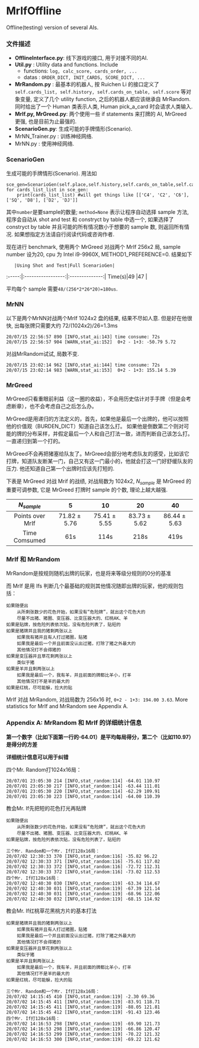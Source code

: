 # MrIfOffline
Offline(testing) version of several AIs.

### 文件描述

* __OfflineInterface.py__: 线下游戏的接口, 用于对接不同的AI.
* __Util.py__            : Utility data and functions. Include
    * functions: `log, calc_score, cards_order, ...`
    * datas    : `ORDER_DICT, INIT_CARDS, SCORE_DICT, ...`
* __MrRandom.py__        : 最基本的机器人, 按 Ruichen Li 的接口定义了 `self.cards_list, self.history, self.cards_on_table, self.score` 等对象变量, 定义了几个 utility function, 之后的机器人都应该继承自 MrRandom. 同时给出了一个 Human 类表示人类, Human pick_a_card 时会请求人类输入.
* __MrIf.py, MrGreed.py__: 两个使用一些 if statements 来打牌的 AI, MrGreed 更强, 也是目前为止最强的.
* __ScenarioGen.py__: 生成可能的手牌情形(Scenario).
* MrNN_Trainer.py    : 训练神经网络.
* MrNN.py            : 使用神经网络.

### ScenarioGen

生成可能的手牌情形(Scenario). 用法如

```
sce_gen=ScenarioGen(self.place,self.history,self.cards_on_table,self.cards_list,number=20,method=None)
for cards_list_list in sce_gen:
    print(cards_list_list) #will get things like [['C4', 'C2', 'C6'], ['SQ', 'D8'], ['D2', 'DJ']]
```

其中`number`是要sample的数量; `method=None` 表示让程序自动选择 sample 方法, 程序会自动从 shot and test 和 constryct by table 中选一个, 如果选择了 constryct by table 并且可能的所有情况数小于想要的 sample 数, 则返回所有情况. 如果想指定方法请自行阅读代码或咨询作者.

现在进行 benchmark, 使用两个 MrGreed 对战两个 MrIf 256x2 局, sample number 设为20, cpu 为 Intel i9-9960X, METHOD1_PREFERENCE=0. 结果如下

       |Using Shot and Test|Full ScenarioGen|
:-----:|:-----------------:|:--------------:|
Time(s)|49                 |47              |

平均每个 sample 需要`48/(256*2*26*20)=180us`.

### MrNN
以下是两个MrNN对战两个MrIf 1024x2 盘的结果, 结果不尽如人意. 但是好在他很快, 出每张牌只需要大约 72/(1024x2)/26=1.3ms

```
20/07/15 22:56:57 890 [INFO,stat_ai:143] time consume: 72s
20/07/15 22:56:57 904 [WARN,stat_ai:152]  0+2 - 1+3: -50.79 5.72
```

对战MrRandom试试, 局数不变.

```
20/07/15 23:02:14 962 [INFO,stat_ai:144] time consume: 72s
20/07/15 23:02:14 983 [WARN,stat_ai:153]  0+2 - 1+3: 155.14 5.39
```

### MrGreed

MrGreed只看重眼前利益（这一圈的收益），不会用历史估计对手手牌（但是会考虑断章），也不会考虑自己之后怎么办。

MrGreed是用递归的方法定义的，首先，如果他是最后一个出牌的，他可以按照他的价值观（BURDEN_DICT）知道自己该怎么打。
如果他是倒数第二个则对可能的牌的分布采样，并假定最后一个人和自己打法一致，进而判断自己该怎么打。一直递归到第一个打的。

MrGreed不会再把猪塞给队友了。MrGreed会部分地考虑队友的感受，比如该它打牌，知道队友断某一门，自己又有这一门最小的，他就会打这一门好舒缓队友的压力. 他还知道自己第一个出牌时应该先打短的.

下表是 MrGreed 对战 Mrif 的战绩, 对战局数为 1024x2, $N_{sample}$ 是 MrGreed 的重要可调参数, 它是 MrGreed 打牌时 sample 的个数, 理论上越大越强.

$N_{sample}$    |5             |10            |20            |40
:--------------:|:------------:|:------------:|:------------:|:------------:
Points over MrIf|$71.82\pm5.76$|$75.41\pm5.55$|$83.73\pm5.62$|$86.44\pm5.63$
Time Comsumed   |61s           |114s          |218s          |419s

### MrIf 和 MrRandom

MrRandom是按规则随机出牌的玩家，也是将来等级分规则的0分的基准

而 MrIf 是用 Ifs 判断几个最基础的规则其他情况随即出牌的玩家，他的规则包括：

    如果随便出
        从所剩张数少的花色开始，如果没有“危险牌”，就出这个花色大的
        尽量不出猪、猪圈、变压器、比变压器大的、红桃AK、羊
    如果是贴牌，按危险列表依次贴，没有危险列表了，贴短的
    如果是猪牌并且我的猪剩两张以上
        如果我有猪并且有人打过猪圈，贴猪
        如果我是最后一个并且前面没认出过猪，打除了猪之外最大的
        其他情况打不会得猪的
    如果是变压器并且草花剩两张以上
        类似于猪
    如果是羊并且剩两张以上
        如果我是最后一个，我有羊，并且前面的牌都比羊小，打羊
        其他情况打不是羊的最大的
    如果是红桃，尽可能躲，捡大的贴

MrIf 对战 MrRandom, 对战局数为 256x16 时, `0+2 - 1+3: 194.00 3.63`. More statistics for MrIf and MrRandom see Appendix A.

### Appendix A: MrRandom 和 MrIf 的详细统计信息
__第一个数字（比如下面第一行的-64.01）是平均每局得分，第二个（比如110.97）是得分的方差__

__详细统计信息可以用于纠错__

四个Mr. Random打1024x16局：
```
20/07/01 23:05:30 214 [INFO,stat_random:114] -64.01 110.97
20/07/01 23:05:30 217 [INFO,stat_random:114] -63.44 111.01
20/07/01 23:05:30 220 [INFO,stat_random:114] -62.29 109.91
20/07/01 23:05:30 223 [INFO,stat_random:114] -64.00 110.39
```

教会Mr. If先把短的花色打光再贴牌

    如果随便出
        从所剩张数少的花色开始，如果没有“危险牌”，就出这个花色大的
        尽量不出猪、猪圈、变压器、比变压器大的、红桃AK、羊
    如果是贴牌，按危险列表依次贴，没有危险列表了，贴短的
```
三个Mr. Random和一个Mr. If打128x16局：
20/07/02 12:30:33 370 [INFO,stat_random:116] -35.82 96.22
20/07/02 12:30:33 371 [INFO,stat_random:116] -75.61 117.02
20/07/02 12:30:33 372 [INFO,stat_random:116] -72.72 112.31
20/07/02 12:30:33 372 [INFO,stat_random:116] -73.02 112.53
四个Mr. If打128x16局：
20/07/02 12:40:30 030 [INFO,stat_random:119] -63.34 114.67
20/07/02 12:40:30 031 [INFO,stat_random:119] -67.39 121.14
20/07/02 12:40:30 031 [INFO,stat_random:119] -68.96 122.06
20/07/02 12:40:30 032 [INFO,stat_random:119] -68.15 114.92
```

教会Mr. If红桃草花黑桃方片的基本打法

    如果是猪牌并且我的猪剩两张以上
        如果我有猪并且有人打过猪圈，贴猪
        如果我是最后一个并且前面没认出过猪，打除了猪之外最大的
        其他情况打不会得猪的
    如果是变压器并且草花剩两张以上
        类似于猪
    如果是羊并且剩两张以上
        如果我是最后一个，我有羊，并且前面的牌都比羊小，打羊
        其他情况打不是羊的最大的
    如果是红桃，尽可能躲，捡大的贴
```
三个Mr. Random和一个Mr. If打128x16局：
20/07/02 14:15:45 410 [INFO,stat_random:119] -2.30 69.36
20/07/02 14:15:45 411 [INFO,stat_random:119] -83.91 118.71
20/07/02 14:15:45 411 [INFO,stat_random:119] -88.05 121.81
20/07/02 14:15:45 412 [INFO,stat_random:119] -91.43 123.46
四个Mr. If打128x16局：
20/07/02 14:16:53 298 [INFO,stat_random:119] -69.90 121.73
20/07/02 14:16:53 298 [INFO,stat_random:119] -66.86 120.47
20/07/02 14:16:53 299 [INFO,stat_random:119] -70.22 121.32
20/07/02 14:16:53 300 [INFO,stat_random:119] -69.22 121.62
```
